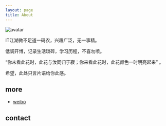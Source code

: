 ```yaml
---
layout: page
title: About
---
```


![avatar](https://cloud.githubusercontent.com/assets/5563419/3116684/54ddcd60-e71e-11e3-990b-bd0154cd218b.jpg)

IT江湖微不足道一码农，兴趣广泛，无一事精。

低调开博，记录生活琐碎，学习历程，不喜勿喷。

“你未看此花时，此花与汝同归于寂；你来看此花时，此花颜色一时明亮起来” 。

希望，此处只言片语给你此感。


## more
* [weibo](http://weibo.com/voidove)

## contact
